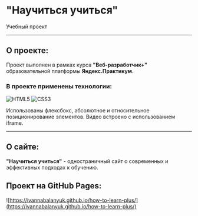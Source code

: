 # "Научиться учиться"
Учебный проект

---

## О проекте:
Проект выполнен в рамках курса **"Веб-разработчик+"** образовательной платформы **Яндекс.Практикум**.
### В проекте применены технологии:
![HTML5](https://camo.githubusercontent.com/8e3d922bd60d3971eae63d9f73fcdf841287c4e2fa08b6b88cd3e1c7c3bc5b5a/68747470733a2f2f696d672e736869656c64732e696f2f62616467652f2d48544d4c352d3039303930393f7374796c653d666f722d7468652d6261646765266c6f676f3d48544d4c35)
![CSS3](https://camo.githubusercontent.com/62938cbccb9528494946fda092632ad4563a35d08abd2ef8015fc2e9244f6ea7/68747470733a2f2f696d672e736869656c64732e696f2f62616467652f2d435353332d3039303930393f7374796c653d666f722d7468652d6261646765266c6f676f3d43535333)  

Использованы флексбокс, абсолютное и относительное позиционирование элементов. Видео встроено с использованием iframe.

---

## О сайте:

**"Научиться учиться"** - одностраничный сайт о современных и эффективных подходах к обучению.

## Проект на GitHub Pages:
![https://ivannabalanyuk.github.io/how-to-learn-plus/](https://ivannabalanyuk.github.io/how-to-learn-plus/)  
